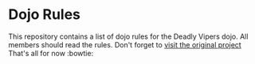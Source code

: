Dojo Rules
==========

This repository contains a list of dojo rules for the Deadly Vipers dojo.
 All members should read the rules.
Don't forget to [visit the original project](https://github.com/deadlyvipers)
That's all for now :bowtie:

